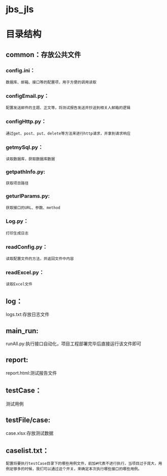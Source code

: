# jbs_jls
# 目录结构   
## common：存放公共文件   
  ### config.ini：
    数据库、邮箱、接口等的配置项，用于方便的调用读取   
  ### configEmail.py：
    配置发送邮件的主题、正文等，将测试报告发送并抄送到相关人邮箱的逻辑   
  ### configHttp.py：
    通过get、post、put、delete等方法来进行http请求，并拿到请求响应   
  ### getmySql.py：
    读取数据库，获取数据库数据   
  ### getpathInfo.py:
    获取项目路径   
  ### geturlParams.py:
    获取接口的URL、参数、method   
  ### Log.py：
    打印生成日志   
  ### readConfig.py：
    读取配置文件的方法，并返回文件中内容   
  ### readExcel.py：
    读取Excel文件   
  
  
## log：   
  logs.txt:存放日志文件   
  
  
## main_run:   
  runAll.py:执行接口自动化，项目工程部署完毕后直接运行该文件即可   
  
  
## report:   
  report.html:测试报告文件   
  
  
## testCase：
  测试用例
  
 
## testFile/case:
  case.xlsx:存放测试数据
  
  
 ## caselist.txt：
    配置将要执行testCase目录下的哪些用例文件，前加#代表不进行执行，当项目过于庞大，用例足够多的时候，我们可以通过这个开关，来确定本次执行哪些接口的哪些用例。

  
  
